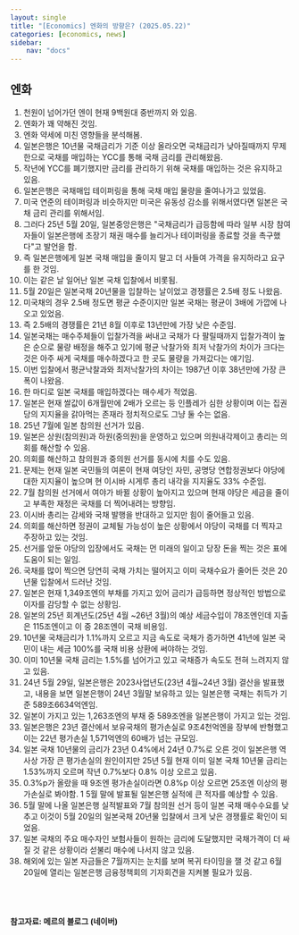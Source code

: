```yaml
---
layout: single
title: "[Economics] 엔화의 방향은? (2025.05.22)"
categories: [economics, news]
sidebar:
    nav: "docs"
---
```


## 엔화 
1. 천원이 넘어가던 엔이 현재 9백원대 중반까지 와 있음.
1. 엔화가 꽤 약해진 것임.
1. 엔화 약세에 미친 영향들을 분석해봄.
1. 일본은행은 10년물 국채금리가 기준 이상 올라오면 국채금리가 낮아질때까지 무제한으로 국채를 매입하는 YCC를 통해 국채 금리를 관리해왔음.
1. 작년에 YCC를 폐기했지만 금리를 관리하기 위해 국채를 매입하는 것은 유지하고 있음.
1. 일본은행은 국채매입 테이퍼링을 통해 국채 매입 물량을 줄여나가고 있었음.
1. 미국 연준의 테이퍼링과 비슷하지만 미국은 유동성 감소를 위해서였다면 일본은 국채 금리 관리를 위해서임.
1. 그러다 25년 5월 20일, 일본중앙은행은 "국채금리가 급등함에 따라 일부 시장 참여자들이 일본은행에 초장기 채권 매수를 늘리거나 테이퍼링을 종료할 것을 촉구했다"고 발언을 함.
1. 즉 일본은행에게 일본 국채 매입을 줄이지 말고 더 사들여 가격을 유지하라고 요구를 한 것임.
1. 이는 같은 날 일어난 일본 국채 입찰에서 비롯됨.
1. 5월 20일은 일본국채 20년물을 입찰하는 날이었고 경쟁률은 2.5배 정도 나왔음.
1. 미국채의 경우 2.5배 정도면 평균 수준이지만 일본 국채는 평균이 3배에 가깝에 나오고 있었음.
1. 즉 2.5배의 경쟁률은 21년 8월 이후로 13년만에 가장 낮은 수준임.
1. 일본국채는 매수주체들이 입찰가격을 써내고 국채가 다 팔릴때까지 입찰가격이 높은 순으로 물량 배정을 해주고 있기에 평균 낙찰가와 최저 낙찰가의 차이가 크다는 것은 아주 싸게 국채를 매수하겠다고 한 곳도 물량을 가져갔다는 얘기임.
1. 이번 입찰에서 평균낙찰과와 최저낙찰가의 차이는 1987년 이후 38년만에 가장 큰 폭이 나왔음.
1. 한 마디로 일본 국채를 매입하겠다는 매수세가 적었음.
1. 일본은 현재 쌀값이 6개월만에 2배가 오르는 등 인플레가 심한 상황이며 이는 집권당의 지지율을 갉아먹는 존재라 정치적으로도 그냥 둘 수는 없음.
1. 25년 7월에 일본 참의원 선거가 있음.
1. 일본은 상원(참의원)과 하원(중의원)을 운영하고 있으며 의원내각제이고 총리는 의회를 해산할 수 있음.
1. 의회를 해산하고 참의원과 중의원 선거를 동시에 치를 수도 있음.
1. 문제는 현재 일본 국민들의 여론이 현재 여당인 자민, 공명당 연합정권보다 야당에 대한 지지율이 높으며 현 이시바 시게루 총리 내각을 지지율도 33% 수준임.
1. 7월 참의원 선거에서 여야가 바뀔 상황이 높아지고 있으며 현재 야당은 세금을 줄이고 부족한 재정은 국채를 더 찍어내려는 방향임.
1. 이시바 총리는 감세와 국채 발행을 반대하고 있지만 힘이 줄어들고 있음.
1. 의회를 해산하면 정권이 교체될 가능성이 높은 상황에서 야당이 국채를 더 찍자고 주장하고 있는 것임.
1. 선거를 앞둔 야당의 입장에서도 국채는 먼 미래의 일이고 당장 돈을 찍는 것은 표에 도움이 되는 일임.
1. 국채를 많이 찍으면 당연히 국채 가치는 떨어지고 이미 국채수요가 줄어든 것은 20년물 입찰에서 드러난 것임.
1. 일본은 현재 1,349조엔의 부채를 가지고 있어 금리가 급등하면 정상적인 방법으로 이자를 감당할 수 없는 상황임.
1. 일본의 25년 회계년도(25년 4월 ~26년 3월)의 예상 세금수입이 78조엔인데 지출은 115조엔이고 이 중 28조엔이 국채 비용임.
1. 10년물 국채금리가 1.1%까지 오르고 지금 속도로 국채가 증가하면 41년에 일본 국민이 내는 세금 100%를 국채 비용 상환에 써야하는 것임.
1. 이미 10년물 국채 금리는 1.5%를 넘어가고 있고 국채증가 속도도 전혀 느려지지 않고 있음.
1. 24년 5월 29일, 일본은행은 2023사업년도(23년 4월~24년 3월) 결산을 발표했고, 내용을 보면 일본은행이 24년 3월말 보유하고 있는 일본은행 국채는 취득가 기준 589조6634억엔임.
1. 일본이 가지고 있는 1,263조엔의 부채 중 589조엔을 일본은행이 가지고 있는 것임.
1. 일본은행은 23년 결산에서 보유국채의 평가손실로 9조4천억엔을 장부에 반형했고 이는 22년 평가손실 1,571억엔의 60배가 넘는 규모임.
1. 일본 국채 10년물의 금리가 23년 0.4%에서 24년 0.7%로 오른 것이 일본은행 역사상 가장 큰 평가손실의 원인이지만 25년 5월 현재 이미 일본 국채 10년물 금리는 1.53%까지 오르며 작년 0.7%보다 0.8% 이상 오르고 있음.
1. 0.3%p가 올랐을 때 9조엔 평가손실이라면 0.8%p 이상 오르면 25조엔 이상의 평가손실로 봐야함.
1 5월 말에 발표될 일본은행 실적에 큰 적자를 예상할 수 있음.
1. 5월 말에 나올 일본은행 실적발표와 7월 참의원 선거 등이 일본 국채 매수수요를 낮추고 이것이 5월 20일의 일본국채 20년물 입찰에서 크게 낮은 경쟁률로 확인이 되었음.
1. 일본 국채의 주요 매수자인 보험사들이 원하는 금리에 도달했지만 국채가격이 더 싸질 것 같은 상황이라 섣불리 매수에 나서지 않고 있음.
1. 해외에 있는 일본 자금들은 7월까지는 눈치를 보며 복귀 타이밍을 잴 것 같고 6월 20일에 열리는 일본은행 금융정책회의 기자회견을 지켜볼 필요가 있음.


<br/>
<br/>

#### 참고자료: 메르의 블로그 (네이버)